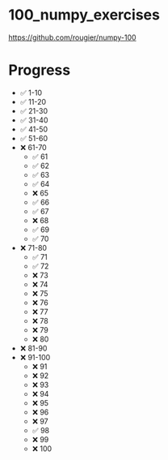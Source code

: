 # 100_numpy_exercises
https://github.com/rougier/numpy-100

# Progress
- ✅ 1-10
- ✅ 11-20
- ✅ 21-30
- ✅ 31-40
- ✅ 41-50
- ✅ 51-60
- ❌ 61-70
    * ✅ 61
    * ✅ 62
    * ✅ 63
    * ✅ 64
    * ❌ 65
    * ✅ 66
    * ✅ 67
    * ❌ 68
    * ✅ 69
    * ✅ 70
- ❌ 71-80
    * ✅ 71
    * ✅ 72
    * ❌ 73
    * ❌ 74
    * ❌ 75
    * ❌ 76
    * ❌ 77
    * ❌ 78
    * ❌ 79
    * ❌ 80
- ❌ 81-90
- ❌ 91-100
    * ❌ 91
    * ❌ 92
    * ❌ 93
    * ❌ 94
    * ❌ 95
    * ❌ 96
    * ❌ 97
    * ✅ 98
    * ❌ 99
    * ❌ 100